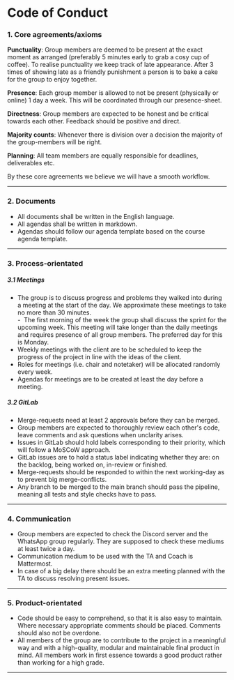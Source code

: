 # Code of Conduct
### 1. Core agreements/axioms
**Punctuality**: Group members are deemed to be present at the exact moment as arranged (preferably 5 minutes early to grab a cosy cup of coffee). To realise punctuality we keep track of late appearance. After 3 times of showing late as a friendly punishment a person is to bake a cake for the group to enjoy together. 

**Presence**: Each group member is allowed to not be present (physically or online) 1 day a week. This will be coordinated through our presence-sheet.

**Directness**: Group members are expected to be honest and be critical towards each other. Feedback should be positive and direct.

**Majority counts**: Whenever there is division over a decision the majority of the group-members will be right. 

**Planning**: All team members are equally responsible for deadlines, deliverables etc. 

By these core agreements we believe we will have a smooth workflow.

---
### 2. Documents
- All documents shall be written in the English language.  
- All agendas shall be written in markdown.  
- Agendas should follow our agenda template based on the course agenda template.

  
---
### 3. Process-orientated
##### 3.1 Meetings
- The group is to discuss progress and problems they walked into during a meeting at the start of the day. We approximate these meetings to take no more than 30 minutes.  
-  The first morning of the week the group shall discuss the sprint for the upcoming week. This meeting will take longer than the daily meetings and requires presence of all group members. The preferred day for this is Monday.  
- Weekly meetings with the client are to be scheduled to keep the progress of the project in line with the ideas of the client.  
- Roles for meetings (i.e. chair and notetaker) will be allocated randomly every week.  
- Agendas for meetings are to be created at least the day before a meeting.

##### 3.2 GitLab 
- Merge-requests need at least 2 approvals before they can be merged.  
- Group members are expected to thoroughly review each other's code, leave comments and ask questions when unclarity arises.   
- Issues in GitLab should hold labels corresponding to their priority, which will follow a MoSCoW approach.  
- GitLab issues are to hold a status label indicating whether they are: on the backlog, being worked on, in-review or finished.  
- Merge-requests should be responded to within the next working-day as to prevent big merge-conflicts.
- Any branch to be merged to the main branch should pass the pipeline, meaning all tests and style checks have to pass.

---
### 4. Communication
- Group members are expected to check the Discord server and the WhatsApp group regularly. They are supposed to check these mediums at least twice a day.  
- Communication medium to be used with the TA and Coach is Mattermost.  
- In case of a big delay there should be an extra meeting planned with the TA to discuss resolving present issues. 

---
### 5. Product-orientated
- Code should be easy to comprehend, so that it is also easy to maintain. Where necessary appropriate comments should be placed. Comments should also not be overdone.  
- All members of the group are to contribute to the project in a meaningful way and with a high-quality, modular and maintainable final product in mind. All members work in first essence towards a good product rather than working for a high grade.

---